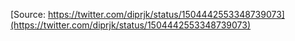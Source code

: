 [Source: https://twitter.com/diprjk/status/1504442553348739073](https://twitter.com/diprjk/status/1504442553348739073)